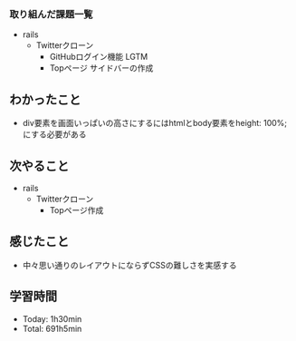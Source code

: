 ### 取り組んだ課題一覧
- rails
  - Twitterクローン
    - GitHubログイン機能 LGTM
    - Topページ サイドバーの作成
## わかったこと
- div要素を画面いっぱいの高さにするにはhtmlとbody要素をheight: 100%;にする必要がある
## 次やること
- rails
  - Twitterクローン
    - Topページ作成
## 感じたこと
- 中々思い通りのレイアウトにならずCSSの難しさを実感する
## 学習時間
- Today: 1h30min
- Total: 691h5min